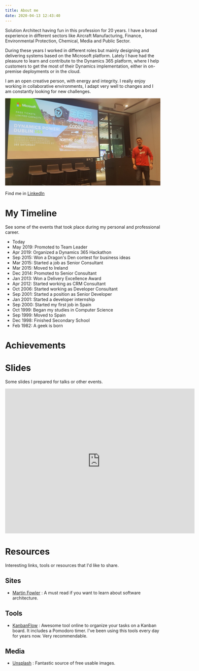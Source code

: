 ```yaml
---
title: About me
date: 2020-04-13 12:43:40
---
```

Solution Architect having fun in this profession for 20 years. I have a broad experience in different sectors like Aircraft Manufacturing, Finance, Environmental Protection, Chemical, Media and Public Sector.

During these years I worked in different roles but mainly designing and delivering systems based on the Microsoft platform. Lately I have had the pleasure to learn and contribute to the Dynamics 365 platform, where I help customers to get the most of their Dynamics implementation, either in on-premise deployments or in the cloud. 

I am an open creative person, with energy and integrity. I really enjoy working in collaborative environments, I adapt very well to changes and I am constantly looking for new challenges.

![Having fun in the last Dublin D365 Saturday](me/Image1.png)


Find me in [LinkedIn](https://www.linkedin.com/in/cristhianfernandez")

# My Timeline

See some of the events that took place during my personal and professional career. 

- Today
- May 2019: Promoted to Team Leader
- Apr 2019: Organized a Dynamics 365 Hackathon
- Sep 2015: Won a Dragon's Den contest for business ideas
- Mar 2015: Started a job as Senior Consultant
- Mar 2015: Moved to Ireland
- Dec 2014: Promoted to Senior Consultant
- Jan 2013: Won a Delivery Excellence Award
- Apr 2012: Started working as CRM Consultant
- Oct 2006: Started working as Developer Consultant
- Sep 2001: Started a position as Senior Developer
- Jan 2001: Started a developer internship
- Sep 2000: Started my first job in Spain
- Oct 1999: Began my studies in Computer Science
- Sep 1999: Moved to Spain
- Dec 1998: Finished Secondary School
- Feb 1982: A geek is born


# Achievements

<div data-iframe-width="150" data-iframe-height="270" data-share-badge-id="55943054-0adb-43dd-a758-f28dbf4c726a" data-share-badge-host="https://www.youracclaim.com"></div><script type="text/javascript" async src="//cdn.youracclaim.com/assets/utilities/embed.js"></script>


# Slides

Some slides I prepared for talks or other events. 

<iframe src="https://www.slideshare.net/CristhianFernandez2/slideshelf" width="615px" height="470px" frameborder="0" marginwidth="0" marginheight="0" scrolling="no" style="border:none;" allowfullscreen webkitallowfullscreen mozallowfullscreen></iframe>

# Resources

Interesting links, tools or resources that I'd like to share.

## Sites

- [Martin Fowler](https://martinfowler.com/) : A must read if you want to learn about software architecture.

## Tools

- [KanbanFlow](https://kanbanflow.com/) : Awesome tool online to organize your tasks on a Kanban board. It includes a Pomodoro timer. I've been using this tools every day for years now. Very recommendable. 

## Media

  - [Unsplash](https://unsplash.com/) : Fantastic source of free usable images.  